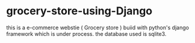 # grocery-store-using-Django

this is a e-commerce webstie ( Grocery store ) buiid with python's django framework which is under process.
the database used is sqlite3.

